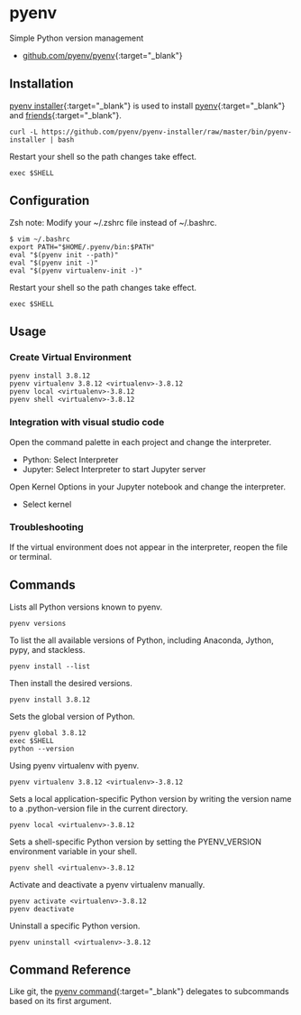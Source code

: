 # pyenv

Simple Python version management

- [github.com/pyenv/pyenv](https://github.com/pyenv/pyenv){:target="_blank"}

## Installation

[pyenv installer](https://github.com/pyenv/pyenv-installer){:target="_blank"} is used to install [pyenv](https://github.com/pyenv/pyenv){:target="_blank"} and [friends](https://github.com/pyenv/pyenv-virtualenv){:target="_blank"}.

```shell
curl -L https://github.com/pyenv/pyenv-installer/raw/master/bin/pyenv-installer | bash
```

Restart your shell so the path changes take effect.

```shell
exec $SHELL
```

## Configuration

Zsh note: Modify your ~/.zshrc file instead of ~/.bashrc.

```shell
$ vim ~/.bashrc
export PATH="$HOME/.pyenv/bin:$PATH"
eval "$(pyenv init --path)"
eval "$(pyenv init -)"
eval "$(pyenv virtualenv-init -)"
```

Restart your shell so the path changes take effect.

```shell
exec $SHELL
```

## Usage

### Create Virtual Environment

```shell
pyenv install 3.8.12
pyenv virtualenv 3.8.12 <virtualenv>-3.8.12
pyenv local <virtualenv>-3.8.12
pyenv shell <virtualenv>-3.8.12
```

### Integration with visual studio code

Open the command palette in each project and change the interpreter.

- Python: Select Interpreter
- Jupyter: Select Interpreter to start Jupyter server

Open Kernel Options in your Jupyter notebook and change the interpreter.

- Select kernel

### Troubleshooting

If the virtual environment does not appear in the interpreter, reopen the file or terminal.

## Commands

Lists all Python versions known to pyenv.

```shell
pyenv versions
```

To list the all available versions of Python, including Anaconda, Jython, pypy, and stackless.

```shell
pyenv install --list
```

Then install the desired versions.

```shell
pyenv install 3.8.12
```

Sets the global version of Python.

```shell
pyenv global 3.8.12
exec $SHELL
python --version
```

Using pyenv virtualenv with pyenv.

```shell
pyenv virtualenv 3.8.12 <virtualenv>-3.8.12
```

Sets a local application-specific Python version by writing the version name to a .python-version file in the current directory.

```shell
pyenv local <virtualenv>-3.8.12
```

Sets a shell-specific Python version by setting the PYENV_VERSION environment variable in your shell.

```shell
pyenv shell <virtualenv>-3.8.12
```

Activate and deactivate a pyenv virtualenv manually.

```shell
pyenv activate <virtualenv>-3.8.12
pyenv deactivate
```

Uninstall a specific Python version.

```shell
pyenv uninstall <virtualenv>-3.8.12
```

## Command Reference

Like git, the [pyenv command](https://github.com/pyenv/pyenv/blob/master/COMMANDS.md){:target="_blank"} delegates to subcommands based on its first argument.
